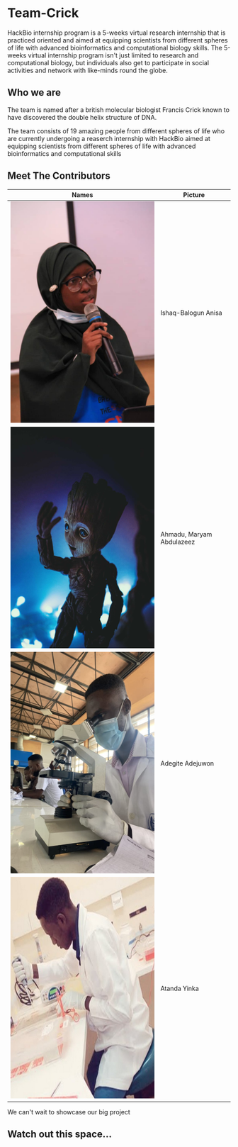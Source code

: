 # Team-Crick
HackBio internship program is a 5-weeks virtual research internship that is practiced oriented and aimed at equipping scientists from different spheres of life 
with advanced bioinformatics and computational biology skills. The 5-weeks virtual internship program isn't just limited to research and computational biology, but individuals also get to participate in social activities and network with like-minds round the globe.
## Who we are
The team is named after a british molecular biologist Francis Crick known to have discovered the double helix structure of DNA. 

The team consists of 19 amazing people from different spheres of life who are currently undergoing a reaserch internship with HackBio aimed at equipping scientists from different spheres of life with advanced bioinformatics and computational skills
## Meet The Contributors

| Names | Picture  |
| ------- | ---------- |
| <img src="images/Anisa.jpeg" alt="anisa" width="500" height="500"> | Ishaq-Balogun Anisa |
| <img src="images/Maryam.jpeg" alt="maryam" width="500" height="500"> | Ahmadu, Maryam Abdulazeez |
| <img src="images/Adegite Adejuwon.jpeg" alt="adegite adejuwon" width="500" height="500"> |Adegite Adejuwon  |
| <img src="images/Atanda Yinka.jpg" alt="atanda yinka" width="500" height="500"> | Atanda Yinka |


We can't wait to showcase our big project

## Watch out this space...
